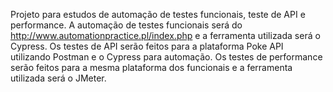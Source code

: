 Projeto para estudos de automação de testes funcionais, teste de API e performance.
A automação de testes funcionais será do http://www.automationpractice.pl/index.php e a ferramenta utilizada será o Cypress.
Os testes de API serão feitos para a plataforma Poke API utilizando Postman e o Cypress para automação.
Os testes de performance serão feitos para a mesma plataforma dos funcionais e a ferramenta utilizada será o JMeter.
